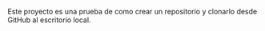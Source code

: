 Este proyecto es una prueba de como crear un repositorio y clonarlo desde GitHub al escritorio local.